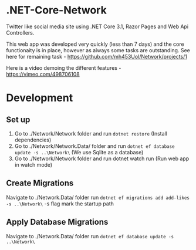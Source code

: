 # .NET-Core-Network

Twitter like social media site using .NET Core 3.1, Razor Pages and Web Api Controllers.

This web app was developed very quickly (less than 7 days) and the core functionaity is in place, however as always some tasks are outstanding. See here for remaining task - https://github.com/mh453Uol/Network/projects/1

Here is a video demoing the different features - https://vimeo.com/498706108

# Development

## Set up
1. Go to ./Network/Network folder and run `dotnet restore` (Install dependencies)
2. Go to ./Network/Network.Data/ folder and run ```dotnet ef database update -s ..\Network\``` (We use Sqlite as a database)
3. Go to ./Network/Network folder and run dotnet watch run (Run web app in watch mode)

## Create Migrations
Navigate to ./Network.Data/ folder run ```dotnet ef migrations add add-likes -s ..\Network\``` -s flag mark the startup path

## Apply Database Migrations
Navigate to ./Network.Data/ folder run ```dotnet ef database update -s ..\Network\```
